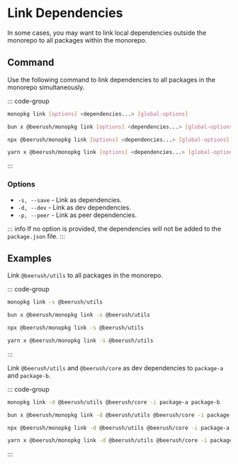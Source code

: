 # Link Dependencies

In some cases, you may want to link local dependencies outside the monorepo to all packages within the monorepo.

## Command

Use the following command to link dependencies to all packages in the monorepo simultaneously.

::: code-group

```bash [Global]
monopkg link [options] <dependencies...> [global-options]
```

```bash [Bun]
bun x @beerush/monopkg link [options] <dependencies...> [global-options]
```

```bash [NPM]
npx @beerush/monopkg link [options] <dependencies...> [global-options]
```

```bash [Yarn]
yarn x @beerush/monopkg link [options] <dependencies...> [global-options]
```

:::

### Options

- `-s, --save` - Link as dependencies.
- `-d, --dev` - Link as dev dependencies.
- `-p, --peer` - Link as peer dependencies.

::: info
If no option is provided, the dependencies will not be added to the `package.json` file.
:::

## Examples

Link `@beerush/utils` to all packages in the monorepo.

::: code-group

```bash [Global]
monopkg link -s @beerush/utils
```

```bash [Bun]
bun x @beerush/monopkg link -s @beerush/utils
```

```bash [NPM]
npx @beerush/monopkg link -s @beerush/utils
```

```bash [Yarn]
yarn x @beerush/monopkg link -s @beerush/utils
```

:::

Link `@beerush/utils` and `@beerush/core` as dev dependencies to `package-a` and `package-b`.

::: code-group

```bash [Global]
monopkg link -d @beerush/utils @beerush/core -i package-a package-b
```

```bash [Bun]
bun x @beerush/monopkg link -d @beerush/utils @beerush/core -i package-a package-b
```

```bash [NPM]
npx @beerush/monopkg link -d @beerush/utils @beerush/core -i package-a package-b
```

```bash [Yarn]
yarn x @beerush/monopkg link -d @beerush/utils @beerush/core -i package-a package-b
```

:::
